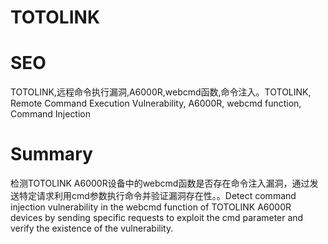 # TOTOLINK
# SEO
TOTOLINK,远程命令执行漏洞,A6000R,webcmd函数,命令注入。TOTOLINK, Remote Command Execution Vulnerability, A6000R, webcmd function, Command Injection
# Summary
检测TOTOLINK A6000R设备中的webcmd函数是否存在命令注入漏洞，通过发送特定请求利用cmd参数执行命令并验证漏洞存在性。。Detect command injection vulnerability in the webcmd function of TOTOLINK A6000R devices by sending specific requests to exploit the cmd parameter and verify the existence of the vulnerability.

